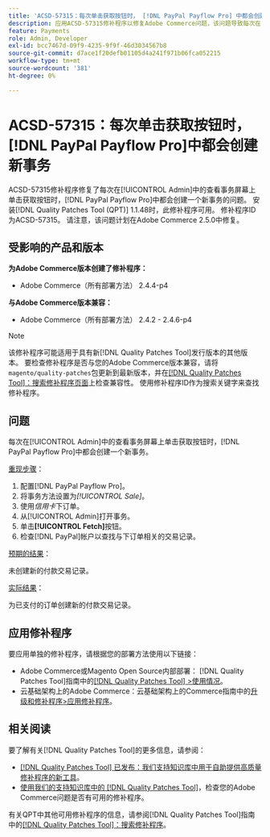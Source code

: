 ```yaml
---
title: 'ACSD-57315：每次单击获取按钮时， [!DNL PayPal Payflow Pro] 中都会创建新事务'
description: 应用ACSD-57315修补程序以修复Adobe Commerce问题，该问题导致每次在[!UICONTROL Admin]中的查看事务屏幕上单击获取按钮时， [!DNL PayPal Payflow Pro] 中都会创建一个新事务。
feature: Payments
role: Admin, Developer
exl-id: bcc7467d-09f9-4235-9f9f-46d3034567b8
source-git-commit: d7ace1f20defb01105d4a241f971b06fca052215
workflow-type: tm+mt
source-wordcount: '381'
ht-degree: 0%

---
```


# ACSD-57315：每次单击获取按钮时，[!DNL PayPal Payflow Pro]中都会创建新事务

ACSD-57315修补程序修复了每次在[!UICONTROL Admin]中的查看事务屏幕上单击获取按钮时，[!DNL PayPal Payflow Pro]中都会创建一个新事务的问题。 安装[!DNL Quality Patches Tool (QPT)] 1.1.48时，此修补程序可用。 修补程序ID为ACSD-57315。 请注意，该问题计划在Adobe Commerce 2.5.0中修复。

## 受影响的产品和版本

**为Adobe Commerce版本创建了修补程序：**

* Adobe Commerce（所有部署方法） 2.4.4-p4

**与Adobe Commerce版本兼容：**

* Adobe Commerce（所有部署方法） 2.4.2 - 2.4.6-p4

>[!NOTE]
>
>该修补程序可能适用于具有新[!DNL Quality Patches Tool]发行版本的其他版本。 要检查修补程序是否与您的Adobe Commerce版本兼容，请将`magento/quality-patches`包更新到最新版本，并在[[!DNL Quality Patches Tool]：搜索修补程序页面](https://experienceleague.adobe.com/tools/commerce-quality-patches/index.html?lang=zh-Hans)上检查兼容性。 使用修补程序ID作为搜索关键字来查找修补程序。

## 问题

每次在[!UICONTROL Admin]中的查看事务屏幕上单击获取按钮时，[!DNL PayPal Payflow Pro]中都会创建一个新事务。

<u>重现步骤</u>：

1. 配置[!DNL PayPal Payflow Pro]。
1. 将事务方法设置为&#x200B;*[!UICONTROL Sale]*。
1. 使用&#x200B;*信用卡*&#x200B;下订单。
1. 从[!UICONTROL Admin]打开事务。
1. 单击&#x200B;**[!UICONTROL Fetch]**&#x200B;按钮。
1. 检查[!DNL PayPal]帐户以查找与下订单相关的交易记录。

<u>预期的结果</u>：

未创建新的付款交易记录。

<u>实际结果</u>：

为已支付的订单创建新的付款交易记录。

## 应用修补程序

要应用单独的修补程序，请根据您的部署方法使用以下链接：

* Adobe Commerce或Magento Open Source内部部署： [!DNL Quality Patches Tool]指南中的[[!DNL Quality Patches Tool] >使用情况](https://experienceleague.adobe.com/docs/commerce-operations/tools/quality-patches-tool/usage.html?lang=zh-Hans)。
* 云基础架构上的Adobe Commerce：云基础架构上的Commerce指南中的[升级和修补程序>应用修补程序](https://experienceleague.adobe.com/docs/commerce-cloud-service/user-guide/develop/upgrade/apply-patches.html?lang=zh-Hans)。

## 相关阅读

要了解有关[!DNL Quality Patches Tool]的更多信息，请参阅：

* [[!DNL Quality Patches Tool] 已发布：我们支持知识库中用于自助提供高质量修补程序的新工具](/help/announcements/adobe-commerce-announcements/magento-quality-patches-released-new-tool-to-self-serve-quality-patches.md)。
* [使用我们的支持知识库中的 [!DNL Quality Patches Tool]](/help/support-tools/patches-available-in-qpt-tool/check-patch-for-magento-issue-with-magento-quality-patches.md)，检查您的Adobe Commerce问题是否有可用的修补程序。

有关QPT中其他可用修补程序的信息，请参阅[!DNL Quality Patches Tool]指南中的[[!DNL Quality Patches Tool]：搜索修补程序](https://experienceleague.adobe.com/tools/commerce-quality-patches/index.html?lang=zh-Hans)。

